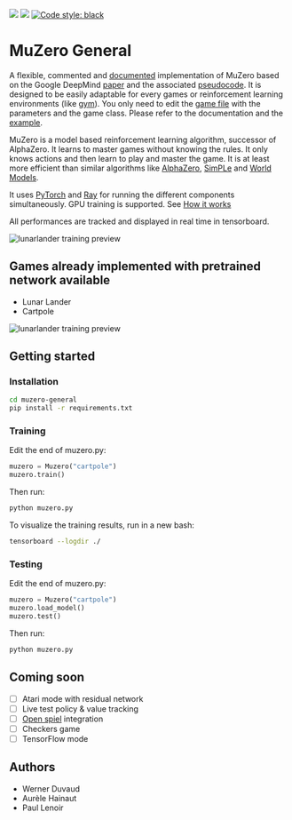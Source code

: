 <p>
<img src="https://img.shields.io/badge/licence-MIT-green">
<img src="https://img.shields.io/badge/dependencies-up%20to%20date-brightgreen">
<a href="https://github.com/psf/black"><img alt="Code style: black" src="https://img.shields.io/badge/code%20style-black-000000.svg"></a>
</p>

# MuZero General

A flexible, commented and [documented](https://github.com/werner-duvaud/muzero-general/wiki/MuZero-Documentation) implementation of MuZero based on the Google DeepMind [paper](https://arxiv.org/abs/1911.08265) and the associated [pseudocode](https://arxiv.org/src/1911.08265v1/anc/pseudocode.py).
It is designed to be easily adaptable for every games or reinforcement learning environments (like [gym](https://github.com/openai/gym)). You only need to edit the [game file](https://github.com/werner-duvaud/muzero-general/tree/master/games) with the parameters and the game class. Please refer to the documentation and the [example](https://github.com/werner-duvaud/muzero-general/blob/master/games/cartpole.py).

MuZero is a model based reinforcement learning algorithm, successor of AlphaZero. It learns to master games without knowing the rules. It only knows actions and then learn to play and master the game. It is at least more efficient than similar algorithms like [AlphaZero](https://arxiv.org/abs/1712.01815), [SimPLe](https://arxiv.org/abs/1903.00374) and [World Models](https://arxiv.org/abs/1803.10122).

It uses [PyTorch](https://github.com/pytorch/pytorch) and [Ray](https://github.com/ray-project/ray) for running the different components simultaneously. GPU training is supported. See [How it works](https://github.com/werner-duvaud/muzero-general/wiki/How-MuZero-works)

All performances are tracked and displayed in real time in tensorboard.

![lunarlander training preview](https://github.com/werner-duvaud/muzero-general/blob/master/docs/cartpole_training_summary.png)

## Games already implemented with pretrained network available
* Lunar Lander
* Cartpole

![lunarlander training preview](https://github.com/werner-duvaud/muzero-general/blob/master/docs/lunarlander_training_preview.png)

## Getting started
### Installation
```bash
cd muzero-general
pip install -r requirements.txt
```

### Training
Edit the end of muzero.py:
```python
muzero = Muzero("cartpole")
muzero.train()
```
Then run:
```bash
python muzero.py
```
To visualize the training results, run in a new bash:
```bash
tensorboard --logdir ./
```

### Testing
Edit the end of muzero.py:
```python
muzero = Muzero("cartpole")
muzero.load_model()
muzero.test()
```
Then run:
```bash
python muzero.py
```

## Coming soon
* [ ] Atari mode with residual network
* [ ] Live test policy & value tracking 
* [ ] [Open spiel](https://github.com/deepmind/open_spiel) integration
* [ ] Checkers game
* [ ] TensorFlow mode

## Authors
* Werner Duvaud
* Aurèle Hainaut
* Paul Lenoir

